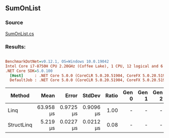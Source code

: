 ﻿## SumOnList

### Source
[SumOnList.cs](../../src/StructLinq.Benchmark/SumOnList.cs)

### Results:
``` ini

BenchmarkDotNet=v0.12.1, OS=Windows 10.0.19042
Intel Core i7-8750H CPU 2.20GHz (Coffee Lake), 1 CPU, 12 logical and 6 physical cores
.NET Core SDK=5.0.100
  [Host]     : .NET Core 5.0.0 (CoreCLR 5.0.20.51904, CoreFX 5.0.20.51904), X64 RyuJIT
  DefaultJob : .NET Core 5.0.0 (CoreCLR 5.0.20.51904, CoreFX 5.0.20.51904), X64 RyuJIT


```
|     Method |      Mean |     Error |    StdDev | Ratio | Gen 0 | Gen 1 | Gen 2 | Allocated |
|----------- |----------:|----------:|----------:|------:|------:|------:|------:|----------:|
|       Linq | 63.958 μs | 0.9725 μs | 0.9096 μs |  1.00 |     - |     - |     - |      40 B |
| StructLinq |  5.219 μs | 0.0227 μs | 0.0212 μs |  0.08 |     - |     - |     - |         - |
